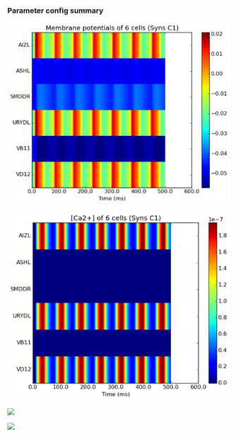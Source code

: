 ### Parameter config summary 
<p><img alt="?" src="neurons_C1_Syns.png"/></p>
<p><img alt=" " src="neuron_activity_C1_Syns.png"/></p>
<p><img alt=" " src="muscles_C1_Syns.png"/></p>
<p><img alt=" " src="muscle_activity_C1_Syns.png"/></p>
